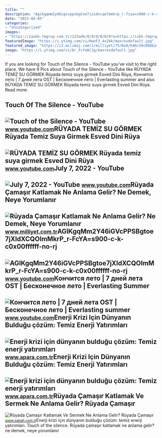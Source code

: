 ```yaml
---
title: ""
description: "Agikgqmm2y46igvcppsbgtoe7jxidxcqolmmkrp_r-fcya=s900-c-k-c0x00ffffff-no-rj"
date: "2023-04-05"
categories:
- "Uncategorized"
images:
- "https://iasbh.tmgrup.com.tr/125adb/0/0/0/0/0/0?u=https://isbh.tmgrup.com.tr/sbh/2022/10/27/dunya-enerji-krizine-temiz-enerji-yatirimlarini-ikiye-katlayarak-cevap-veriyor-1666853110564.jpg&amp;mw=650"
featuredImage: "https://i.ytimg.com/vi/HwnF3_4v2kk/maxresdefault.jpg"
featured_image: "https://i2.milimaj.com/i/milliyet/75/0x0/646c59c086b24a50948c14b3.jpg"
image: "https://i.ytimg.com/vi/8r_FcYa6CJg/maxresdefault.jpg"
---
```


If you are looking for Touch of the Silence - YouTube you've visit to the right place. We have 9 Pics about Touch of the Silence - YouTube like RÜYADA TEMİZ SU GÖRMEK Rüyada temiz suya girmek Esved Dini Rüya, Кончится лето | 7 дней лета OST | Бесконечное лето | Everlasting summer and also RÜYADA TEMİZ SU GÖRMEK Rüyada temiz suya girmek Esved Dini Rüya. Read more:

Touch Of The Silence - YouTube
------------------------------

 ![Touch of the Silence - YouTube](https://i.ytimg.com/vi/8r_FcYa6CJg/maxresdefault.jpg) <small>www.youtube.com</small>RÜYADA TEMİZ SU GÖRMEK Rüyada Temiz Suya Girmek Esved Dini Rüya
---------------------------------------------------------------

 ![RÜYADA TEMİZ SU GÖRMEK Rüyada temiz suya girmek Esved Dini Rüya](https://i.ytimg.com/vi/HwnF3_4v2kk/maxresdefault.jpg) <small>www.youtube.com</small>July 7, 2022 - YouTube
----------------------

 ![July 7, 2022 - YouTube](https://i.ytimg.com/vi/EmnGMIJCpnY/maxres2.jpg?sqp=-oaymwEoCIAKENAF8quKqQMcGADwAQH4AZQDgALQBYoCDAgAEAEYfyAmKBwwDw==&rs=AOn4CLDP-kSHrFjtubbdVwtR_Qb5r_fcyA) <small>www.youtube.com</small>Rüyada Çamaşır Katlamak Ne Anlama Gelir? Ne Demek, Neye Yorumlanır
------------------------------------------------------------------

 ![Rüyada Çamaşır Katlamak Ne Anlama Gelir? Ne Demek, Neye Yorumlanır](https://i2.milimaj.com/i/milliyet/75/0x0/646c59c086b24a50948c14b3.jpg) <small>www.milliyet.com.tr</small>AGIKgqMm2Y46iGVcPPSBgtoe7jXIdXCQOlmMkrP\_r-FcYA=s900-c-k-c0x00ffffff-no-rj
--------------------------------------------------------------------------

 ![AGIKgqMm2Y46iGVcPPSBgtoe7jXIdXCQOlmMkrP_r-FcYA=s900-c-k-c0x00ffffff-no-rj](https://yt3.googleusercontent.com/ytc/AGIKgqMm2Y46iGVcPPSBgtoe7jXIdXCQOlmMkrP_r-FcYA=s900-c-k-c0x00ffffff-no-rj) <small>www.youtube.com</small>Кончится лето | 7 дней лета OST | Бесконечное лето | Everlasting Summer
-----------------------------------------------------------------------

 ![Кончится лето | 7 дней лета OST | Бесконечное лето | Everlasting summer](https://i.ytimg.com/vi/CICd7r_fCyA/maxresdefault.jpg) <small>www.youtube.com</small>Enerji Krizi Için Dünyanın Bulduğu çözüm: Temiz Enerji Yatırımları
------------------------------------------------------------------

 ![Enerji krizi için dünyanın bulduğu çözüm: Temiz enerji yatırımları](https://iasbh.tmgrup.com.tr/125adb/0/0/0/0/0/0?u=https://isbh.tmgrup.com.tr/sbh/2022/10/27/dunya-enerji-krizine-temiz-enerji-yatirimlarini-ikiye-katlayarak-cevap-veriyor-1666853110564.jpg&mw=650) <small>www.apara.com.tr</small>Enerji Krizi Için Dünyanın Bulduğu çözüm: Temiz Enerji Yatırımları
------------------------------------------------------------------

 ![Enerji krizi için dünyanın bulduğu çözüm: Temiz enerji yatırımları](https://iasbh.tmgrup.com.tr/5df87d/0/0/0/0/0/0?u=https://isbh.tmgrup.com.tr/sbh/2022/10/27/dunya-enerji-krizine-temiz-enerji-yatirimlarini-ikiye-katlayarak-cevap-veriyor-1666853074998.jpg&mw=650) <small>www.apara.com.tr</small>Rüyada Çamaşır Katlamak Ve Sermek Ne Anlama Gelir? Rüyada Çamaşır
-----------------------------------------------------------------

 ![Rüyada Çamaşır Katlamak Ve Sermek Ne Anlama Gelir? Rüyada Çamaşır](https://iasbh.tmgrup.com.tr/7024ca/650/344/0/37/722/416?u=https://isbh.tmgrup.com.tr/sbh/2022/06/29/ruyada-camasir-katlamak-ve-sermek-ne-anlama-gelir-ruyada-camasir-katlamanin-ve-sermenin-anlami-1656510184965.jpg) <small>www.sabah.com.tr</small>Enerji krizi için dünyanın bulduğu çözüm: temiz enerji yatırımları. Touch of the silence. Rüyada çamaşır katlamak ne anlama gelir? ne demek, neye yorumlanır
